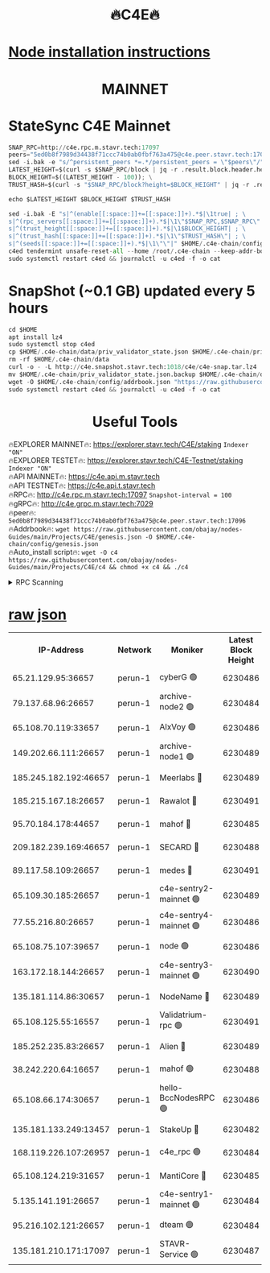 <h1 align="center"> 🔥C4E🔥</h1>

[Node installation instructions](https://github.com/obajay/nodes-Guides/tree/main/Projects/C4E)
=

<h1 align="center"> MAINNET</h1>

# StateSync C4E Mainnet
```python
SNAP_RPC=http://c4e.rpc.m.stavr.tech:17097
peers="5ed0b8f7989d34438f71ccc74b0ab0fbf763a475@c4e.peer.stavr.tech:17096"
sed -i.bak -e "s/^persistent_peers *=.*/persistent_peers = \"$peers\"/" $HOME/.c4e-chain/config/config.toml
LATEST_HEIGHT=$(curl -s $SNAP_RPC/block | jq -r .result.block.header.height); \
BLOCK_HEIGHT=$((LATEST_HEIGHT - 100)); \
TRUST_HASH=$(curl -s "$SNAP_RPC/block?height=$BLOCK_HEIGHT" | jq -r .result.block_id.hash)

echo $LATEST_HEIGHT $BLOCK_HEIGHT $TRUST_HASH

sed -i.bak -E "s|^(enable[[:space:]]+=[[:space:]]+).*$|\1true| ; \
s|^(rpc_servers[[:space:]]+=[[:space:]]+).*$|\1\"$SNAP_RPC,$SNAP_RPC\"| ; \
s|^(trust_height[[:space:]]+=[[:space:]]+).*$|\1$BLOCK_HEIGHT| ; \
s|^(trust_hash[[:space:]]+=[[:space:]]+).*$|\1\"$TRUST_HASH\"| ; \
s|^(seeds[[:space:]]+=[[:space:]]+).*$|\1\"\"|" $HOME/.c4e-chain/config/config.toml
c4ed tendermint unsafe-reset-all --home /root/.c4e-chain --keep-addr-book
sudo systemctl restart c4ed && journalctl -u c4ed -f -o cat
```
# SnapShot (~0.1 GB) updated every 5 hours
```python
cd $HOME
apt install lz4
sudo systemctl stop c4ed
cp $HOME/.c4e-chain/data/priv_validator_state.json $HOME/.c4e-chain/priv_validator_state.json.backup
rm -rf $HOME/.c4e-chain/data
curl -o - -L http://c4e.snapshot.stavr.tech:1018/c4e/c4e-snap.tar.lz4 | lz4 -c -d - | tar -x -C $HOME/.c4e-chain --strip-components 2
mv $HOME/.c4e-chain/priv_validator_state.json.backup $HOME/.c4e-chain/data/priv_validator_state.json
wget -O $HOME/.c4e-chain/config/addrbook.json "https://raw.githubusercontent.com/obajay/nodes-Guides/main/Projects/C4E/addrbook.json"
sudo systemctl restart c4ed && journalctl -u c4ed -f -o cat
```
 <h1 align="center"> Useful Tools</h1>

🔥EXPLORER MAINNET🔥:  https://explorer.stavr.tech/C4E/staking            `Indexer "ON"` \
🔥EXPLORER TESTET🔥:   https://explorer.stavr.tech/C4E-Testnet/staking     `Indexer "ON"` \
🔥API MAINNET🔥:       https://c4e.api.m.stavr.tech \
🔥API TESTNET🔥:       https://c4e.api.t.stavr.tech \
🔥RPC🔥:               http://c4e.rpc.m.stavr.tech:17097                  `Snapshot-interval = 100` \
🔥gRPC🔥:              http://c4e.grpc.m.stavr.tech:7029 \
🔥peer🔥:              `5ed0b8f7989d34438f71ccc74b0ab0fbf763a475@c4e.peer.stavr.tech:17096` \
🔥Addrbook🔥:    ```wget https://raw.githubusercontent.com/obajay/nodes-Guides/main/Projects/C4E/genesis.json -O $HOME/.c4e-chain/config/genesis.json``` \
🔥Auto_install script🔥: ```wget -O c4 https://raw.githubusercontent.com/obajay/nodes-Guides/main/Projects/C4E/c4 && chmod +x c4 && ./c4```





<details>
<summary>RPC Scanning</summary>

<h2 align="center"> We scan nodes in real time every 4 hours. And we provide the final result of RPC endpoints.
We cannot influence the operation of these nodes in any way. </h2>


```python
If Voting Power is higher than 0 --> then the Node is a validator of the network and may be subject to attack and be a potential threat to the chain.
```
```python
We marked such validators with a red symbol
```

</details>

[raw json](https://rpc-check.c4e.stavr.tech/c4e/rpc-c4e-result.json)
=



<table><tr><th>IP-Address</th><th>Network</th><th>Moniker</th><th>Latest Block Height</th><th>Earliest Block Height</th><th>Catching Up</th><th>Tx Index</th><th>Voting Power</th><th>Scan Time</th></tr><tr><td>65.21.129.95:36657</td><td>perun-1</td><td>cyberG 🟢</td><td>6230486</td><td>0</td><td>False</td><td>on</td><td>0</td><td>2023-12-10T19:37:12.685252164UTC</td></tr><tr><td>79.137.68.96:26657</td><td>perun-1</td><td>archive-node2 🟢</td><td>6230484</td><td>1</td><td>False</td><td>on</td><td>0</td><td>2023-12-10T19:36:55.773742064UTC</td></tr><tr><td>65.108.70.119:33657</td><td>perun-1</td><td>AlxVoy 🟢</td><td>6230486</td><td>1</td><td>False</td><td>on</td><td>0</td><td>2023-12-10T19:37:11.884778843UTC</td></tr><tr><td>149.202.66.111:26657</td><td>perun-1</td><td>archive-node1 🟢</td><td>6230489</td><td>1</td><td>False</td><td>on</td><td>0</td><td>2023-12-10T19:37:28.727174008UTC</td></tr><tr><td>185.245.182.192:46657</td><td>perun-1</td><td>Meerlabs 🔴</td><td>6230489</td><td>1051501</td><td>False</td><td>on</td><td>493550</td><td>2023-12-10T19:37:34.310572258UTC</td></tr><tr><td>185.215.167.18:26657</td><td>perun-1</td><td>Rawalot 🔴</td><td>6230491</td><td>1090501</td><td>False</td><td>on</td><td>579034</td><td>2023-12-10T19:37:46.232073334UTC</td></tr><tr><td>95.70.184.178:44657</td><td>perun-1</td><td>mahof 🔴</td><td>6230485</td><td>2342001</td><td>False</td><td>off</td><td>1357006</td><td>2023-12-10T19:37:11.161705037UTC</td></tr><tr><td>209.182.239.169:46657</td><td>perun-1</td><td>SECARD 🔴</td><td>6230488</td><td>2616101</td><td>False</td><td>off</td><td>675729</td><td>2023-12-10T19:37:26.057530332UTC</td></tr><tr><td>89.117.58.109:26657</td><td>perun-1</td><td>medes 🔴</td><td>6230491</td><td>2826001</td><td>False</td><td>off</td><td>471345</td><td>2023-12-10T19:37:41.428494220UTC</td></tr><tr><td>65.109.30.185:26657</td><td>perun-1</td><td>c4e-sentry2-mainnet 🟢</td><td>6230489</td><td>5186001</td><td>False</td><td>on</td><td>0</td><td>2023-12-10T19:37:33.986926241UTC</td></tr><tr><td>77.55.216.80:26657</td><td>perun-1</td><td>c4e-sentry4-mainnet 🟢</td><td>6230486</td><td>5187001</td><td>False</td><td>on</td><td>0</td><td>2023-12-10T19:37:11.508725731UTC</td></tr><tr><td>65.108.75.107:39657</td><td>perun-1</td><td>node 🟢</td><td>6230486</td><td>5198801</td><td>False</td><td>on</td><td>0</td><td>2023-12-10T19:37:15.039399493UTC</td></tr><tr><td>163.172.18.144:26657</td><td>perun-1</td><td>c4e-sentry3-mainnet 🟢</td><td>6230490</td><td>5286001</td><td>False</td><td>on</td><td>0</td><td>2023-12-10T19:37:34.940967594UTC</td></tr><tr><td>135.181.114.86:30657</td><td>perun-1</td><td>NodeName 🔴</td><td>6230489</td><td>5508301</td><td>False</td><td>off</td><td>333717</td><td>2023-12-10T19:37:29.146959822UTC</td></tr><tr><td>65.108.125.55:16557</td><td>perun-1</td><td>Validatrium-rpc 🟢</td><td>6230491</td><td>5551301</td><td>False</td><td>on</td><td>0</td><td>2023-12-10T19:37:43.822180330UTC</td></tr><tr><td>185.252.235.83:26657</td><td>perun-1</td><td>Alien 🔴</td><td>6230489</td><td>5736001</td><td>False</td><td>on</td><td>380508</td><td>2023-12-10T19:37:29.477850514UTC</td></tr><tr><td>38.242.220.64:16657</td><td>perun-1</td><td>mahof 🟢</td><td>6230488</td><td>5980001</td><td>False</td><td>off</td><td>0</td><td>2023-12-10T19:37:26.371175930UTC</td></tr><tr><td>65.108.66.174:30657</td><td>perun-1</td><td>hello-BccNodesRPC 🟢</td><td>6230486</td><td>5985401</td><td>False</td><td>on</td><td>0</td><td>2023-12-10T19:37:12.248740289UTC</td></tr><tr><td>135.181.133.249:13457</td><td>perun-1</td><td>StakeUp 🔴</td><td>6230482</td><td>6015001</td><td>False</td><td>on</td><td>1357007</td><td>2023-12-10T19:36:48.626425133UTC</td></tr><tr><td>168.119.226.107:26957</td><td>perun-1</td><td>c4e_rpc 🟢</td><td>6230484</td><td>6130484</td><td>False</td><td>on</td><td>0</td><td>2023-12-10T19:37:04.218790783UTC</td></tr><tr><td>65.108.124.219:31657</td><td>perun-1</td><td>MantiCore 🔴</td><td>6230485</td><td>6130485</td><td>False</td><td>off</td><td>837572</td><td>2023-12-10T19:37:10.762285978UTC</td></tr><tr><td>5.135.141.191:26657</td><td>perun-1</td><td>c4e-sentry1-mainnet 🟢</td><td>6230484</td><td>6198001</td><td>False</td><td>on</td><td>0</td><td>2023-12-10T19:36:55.105656254UTC</td></tr><tr><td>95.216.102.121:26657</td><td>perun-1</td><td>dteam 🟢</td><td>6230484</td><td>6217001</td><td>False</td><td>on</td><td>0</td><td>2023-12-10T19:36:55.447723137UTC</td></tr><tr><td>135.181.210.171:17097</td><td>perun-1</td><td>STAVR-Service 🟢</td><td>6230487</td><td>6230101</td><td>False</td><td>on</td><td>0</td><td>2023-12-10T19:37:17.509516786UTC</td></tr></table>
